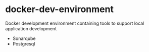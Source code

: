 # docker-dev-environment
Docker development environment containing tools to support local application development

- Sonarqube
- Postgresql

